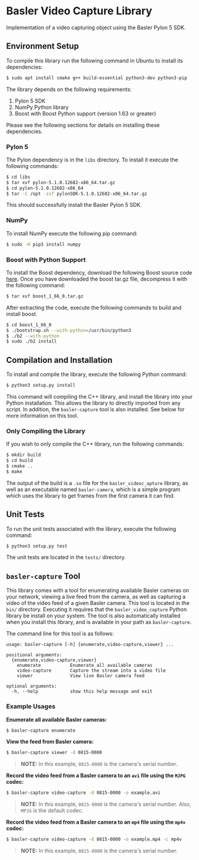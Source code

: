 # Basler Video Capture Library
Implementation of a video capturing object using the Basler Pylon 5 SDK.

## Environment Setup
To compile this library run the following command in Ubuntu to install its dependencies:

```sh
$ sudo apt install cmake g++ build-essential python3-dev python3-pip
```

The library depends on the following requirements:

1. Pylon 5 SDK
2. NumPy Python library
2. Boost with Boost Python support (version 1.63 or greater)

Please see the following sections for details on installing these dependencies.

### Pylon 5
The Pylon dependency is in the `libs` directory. To install it execute the 
following commands:

```sh
$ cd libs
$ tar xvf pylon-5.1.0.12682-x86_64.tar.gz
$ cd pylon-5.1.0.12682-x86_64
$ tar -C /opt -zxf pylonSDK-5.1.0.12682-x86_64.tar.gz
```

This should successfully install the Basler Pylon 5 SDK.

### NumPy
To install NumPy execute the following pip command:

```sh
$ sudo -H pip3 install numpy
```

### Boost with Python Support
To install the Boost dependency, download the following Boost source code 
[here](https://sourceforge.net/projects/boost/files/boost/1.66.0/boost_1_66_0.tar.gz).
Once you have downloaded the boost tar.gz file, decompress it with the following
command:

```sh
$ tar xvf boost_1_66_0.tar.gz
```

After extracting the code, execute the following commands to build and install
boost.

```sh
$ cd boost_1_66_0
$ ./bootstrap.sh --with-python=/usr/bin/python3
$ ./b2 --with-python
$ sudo ./b2 install
```

## Compilation and Installation
To install and compile the library, execute the following Python command:

```sh
$ python3 setup.py install
```

This command will compiling the C++ library, and install the library into your
Python installation. This allows the library to directly imported from any
script. In addition, the `basler-capture` tool is also installed. See below
for more information on this tool.

### Only Compiling the Library
If you wish to only compile the C++ library, run the following commands:

```sh
$ mkdir build
$ cd build
$ cmake ..
$ make
```

The output of the build is a `.so` file for the `basler_videoc_apture` library, 
as well as an executable named `basler-camera`, which is a simple program which 
uses the library to get frames from the first camera it can find.

## Unit Tests
To run the unit tests associated with the library, execute the following
command:

```sh
$ python3 setup.py test
```

The unit tests are located in the `tests/` directory.

## `basler-capture` Tool
This library comes with a tool for enumerating available Basler cameras on your
network, viewing a live feed from the camera, as well as capturing a video of
the video feed of a given Basler camera. This tool is located in the `bin/`
directory. Executing it requires that the `basler_video_capture` Python 
library be install on your system. The tool is also automatically installed when
you install this library, and is available in your path as `basler-capture`.

The command line for this tool is as follows:

```
usage: basler-capture [-h] {enumerate,video-capture,viewer} ...

positional arguments:
  {enumerate,video-capture,viewer}
    enumerate           Enumerate all available cameras
    video-capture       Capture the stream into a video file
    viewer              View live Basler camera feed

optional arguments:
  -h, --help            show this help message and exit
```

### Example Usages

**Enumerate all available Basler cameras:**
```sh
$ basler-capture enumerate
```

**View the feed from Basler camera:**
```sh
$ basler-capture viewer -d 0815-0000
```
> **NOTE:** In this example, `0815-0000` is the camera's serial number.

**Record the video feed from a Basler camera to an `avi` file using the `MJPG`
codec:**
```sh
$ basler-capture video-capture -d 0815-0000 -o example.avi
```
> **NOTE:** In this example, `0815-0000` is the camera's serial number. Also,
> `MPJG` is the default codec.

**Record the video feed from a Basler camera to an `mp4` file using the `mp4v`
codec:**
```sh
$ basler-capture video-capture -d 0815-0000 -o example.mp4 -c mp4v 
```
> **NOTE:** In this example, `0815-0000` is the camera's serial number.
